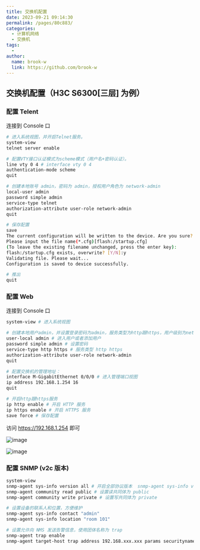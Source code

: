 ```yaml
---
title: 交换机配置
date: 2023-09-21 09:14:30
permalink: /pages/80c883/
categories:
  - 计算机网络
  - 交换机
tags:
  - 
author: 
  name: brook-w
  link: https://github.com/brook-w
---
```



## 交换机配置（H3C S6300[三层] 为例）

### 配置 Telent

连接到 Console 口

```sh
# 进入系统视图，并开启Telnet服务。
system-view
telnet server enable

# 配置VTY接口认证模式为scheme模式（用户名+密码认证）。
line vty 0 4 # interface vty 0 4
authentication-mode scheme
quit

# 创建本地账号 admin，密码为 admin，授权用户角色为 network-admin
local-user admin
password simple admin
service-type telnet
authorization-attribute user-role network-admin
quit

# 保存配置
save
The current configuration will be written to the device. Are you sure? [Y/N]:y
Please input the file name(*.cfg)[flash:/startup.cfg]
(To leave the existing filename unchanged, press the enter key):
flash:/startup.cfg exists, overwrite? [Y/N]:y
Validating file. Please wait...
Configuration is saved to device successfully.

# 推出
quit
```

### 配置 Web

连接到 Console 口

```sh
system-view # 进入系统视图

# 创建本地用户admin，并设置登录密码为admin，服务类型为http跟https，用户级别为network-admin管理员级别
user-local admin # 进入用户或者添加用户
password simple admin # 设置密码
service-type http https # 服务类型 http https
authorization-attribute user-role network-admin
quit

# 配置交换机的管理地址：
interface M-GigabitEthernet 0/0/0 # 进入管理端口视图
ip address 192.168.1.254 16
quit

# 开启http跟https服务
ip http enable # 开启 HTTP 服务
ip https enable # 开启 HTTPS 服务
save force # 保存配置
```

访问 https://192.168.1.254 即可

![image](https://cdn.jsdelivr.net/gh/brook-w/image-hosting@master/compute/network/image.3oame9889ji0.webp)

![image](https://cdn.jsdelivr.net/gh/brook-w/image-hosting@master/compute/network/image.3oame9889ji0.webp)
### 配置 SNMP (v2c 版本)

```sh
system-view
snmp-agent sys-info version all # 开启全部协议版本  snmp-agent sys-info version v2c # 开启 v2c 协议
snmp-agent community read public # 设置读共同体为 public
snmp-agent community write private # 设置写共同体为 private

# 设置设备的联系人和位置，方便维护
snmp-agent sys-info contact "admin"
snmp-agent sys-info location "room 101"

# 设置允许向 NMS 发送告警信息，使用团体名称为 trap
snmp-agent trap enable
snmp-agent target-host trap address 192.168.xxx.xxx params securityname trap
```